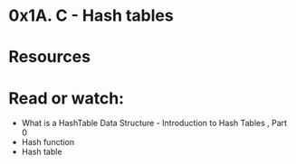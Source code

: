 # 0x1A. C - Hash tables

# Resources

# Read or watch:

* What is a HashTable Data Structure - Introduction to Hash Tables , Part 0
* Hash function
* Hash table
